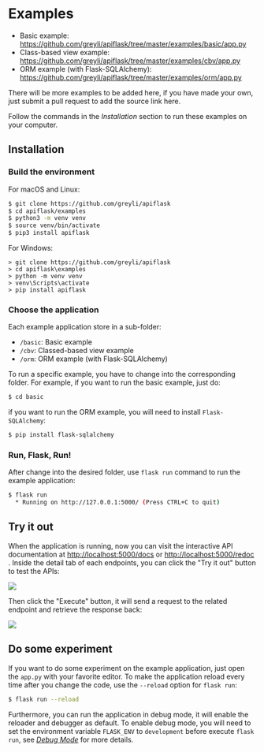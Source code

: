# Examples

- Basic example: <https://github.com/greyli/apiflask/tree/master/examples/basic/app.py>
- Class-based view example: <https://github.com/greyli/apiflask/tree/master/examples/cbv/app.py>
- ORM example (with Flask-SQLAlchemy): <https://github.com/greyli/apiflask/tree/master/examples/orm/app.py>

There will be more examples to be added here, if you have made your own, just submit a pull request to add the source link here.

Follow the commands in the *Installation* section to run these examples on your computer.

## Installation

### Build the environment

For macOS and Linux:

```bash
$ git clone https://github.com/greyli/apiflask
$ cd apiflask/examples
$ python3 -m venv venv
$ source venv/bin/activate
$ pip3 install apiflask
```

For Windows:

```text
> git clone https://github.com/greyli/apiflask
> cd apiflask\examples
> python -m venv venv
> venv\Scripts\activate
> pip install apiflask
```

### Choose the application

Each example application store in a sub-folder:

- `/basic`: Basic example
- `/cbv`: Classed-based view example
- `/orm`: ORM example (with Flask-SQLAlchemy)

To run a specific example, you have to change into the corresponding folder.
For example, if you want to run the basic example, just do:

```bash
$ cd basic
```

if you want to run the ORM example, you will need to install `Flask-SQLAlchemy`:

```bash
$ pip install flask-sqlalchemy
```

### Run, Flask, Run!

After change into the desired folder, use `flask run` command to run
the example application:

```bash
$ flask run
  * Running on http://127.0.0.1:5000/ (Press CTRL+C to quit)
```

## Try it out

When the application is running, now you can visit the interactive API documentation at <http://localhost:5000/docs> or <http://localhost:5000/redoc> . Inside the detail tab of each endpoints, you can click the "Try it out" button to test the APIs:

![](https://apiflask.com/_assets/try-it-out.png)

Then click the "Execute" button, it will send a request to the related endpoint and retrieve the response back:

![](https://apiflask.com/_assets/execute.png)

## Do some experiment

If you want to do some experiment on the example application, just open the `app.py` with your favorite editor. To make the application reload every time after you change the code, use the `--reload` option for `flask run`:

```bash
$ flask run --reload
```

Furthermore, you can run the application in debug mode, it will enable the reloader and debugger as default. To enable debug mode, you will need to set the environment variable `FLASK_ENV` to `development` before execute `flask run`, see *[Debug Mode](https://flask.palletsprojects.com/en/master/quickstart/#debug-mode)* for more details.
